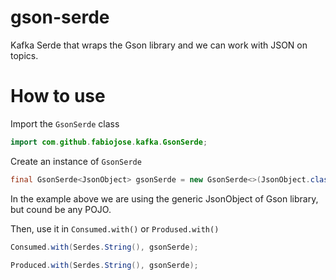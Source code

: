 # gson-serde
Kafka Serde that wraps the Gson library and we can work with JSON on topics.

# How to use

Import the `GsonSerde` class

```java
import com.github.fabiojose.kafka.GsonSerde;
```

Create an instance of `GsonSerde`

```java
final GsonSerde<JsonObject> gsonSerde = new GsonSerde<>(JsonObject.class);
```

In the example above we are using the generic JsonObject of Gson library, but cound be any POJO.

Then, use it in `Consumed.with()` or `Prodused.with()`

```java
Consumed.with(Serdes.String(), gsonSerde);

Produced.with(Serdes.String(), gsonSerde);
```
